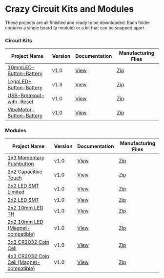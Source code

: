 # Crazy Circuit Kits and Modules

These projects are all finished and ready to be downloaded. Each folder contains a single board (a module) or a kit that can be snapped apart. 

### Circuit Kits

|Project Name|Version|Documentation|Manufacturing Files|
|------------|-------|-------------|-------------------|
|<a href="https://github.com/wickerbox/Crazy-Circuits/tree/master/Circuit-Kits/Circuit-Kits/10mmLED-Button-Battery">10mmLED-Button-Battery</a>|v1.0|<a href="https://github.com/wickerbox/Crazy-Circuits/blob/master/Circuit-Kits/Circuit-Kits/10mmLED-Button-Battery/10mmLED-Button-Battery-1.0.pdf">View</a>|<a href="https://github.com/wickerbox/Crazy-Circuits/raw/master/Circuit-Kits/Circuit-Kits/10mmLED-Button-Battery/10mmLED-Button-Battery-1.0.zip">Zip</a>|
|<a href="https://github.com/wickerbox/Crazy-Circuits/tree/master/Circuit-Kits/Circuit-Kits/LegoLED-Button-Battery">LegoLED-Button-Battery</a>|v1.3|<a href="https://github.com/wickerbox/Crazy-Circuits/blob/master/Circuit-Kits/Circuit-Kits/LegoLED-Button-Battery/LegoLED-Button-Battery-1.3.pdf">View</a>|<a href="https://github.com/wickerbox/Crazy-Circuits/raw/master/Circuit-Kits/Circuit-Kits/LegoLED-Button-Battery/LegoLED-Button-Battery-1.3.zip">Zip</a>|
|<a href="https://github.com/wickerbox/Crazy-Circuits/tree/master/Circuit-Kits/Circuit-Kits/USB-Breakout-with-Reset">USB-Breakout-with-Reset</a>|v1.0|<a href="https://github.com/wickerbox/Crazy-Circuits/blob/master/Circuit-Kits/Circuit-Kits/USB-Breakout-with-Reset/USB-Breakout-with-Reset-1.0.pdf">View</a>|<a href="https://github.com/wickerbox/Crazy-Circuits/raw/master/Circuit-Kits/Circuit-Kits/USB-Breakout-with-Reset/USB-Breakout-with-Reset-1.0.zip">Zip</a>|
|<a href="https://github.com/wickerbox/Crazy-Circuits/tree/master/Circuit-Kits/VibeMotor-Button-Battery">VibeMotor-Button-Battery</a>|v1.0|<a href="https://github.com/wickerbox/Crazy-Circuits/blob/master/Circuit-Kits/Circuit-Kits/VibeMotor-Button-Battery/VibeMotor-Button-Battery-1.0.pdf">View</a>|<a href="https://github.com/wickerbox/Crazy-Circuits/raw/master/Circuit-Kits/Circuit-Kits/VibeMotor-Button-Battery/VibeMotor-Button-Battery-1.1.zip">Zip</a>|

### Modules

|Project Name|Version|Documentation|Manufacturing Files|
|------------|-------|-------------|-------------------|
|<a href="https://github.com/wickerbox/Crazy-Circuits/tree/master/Circuit-Kits/Modules/1x3-Button-Momentary">1x3 Momentary Pushbutton</a>|v1.0|<a href="https://github.com/wickerbox/Crazy-Circuits/blob/master/Circuit-Kits/Modules/1x3-Button-Momentary/1x3-Button-Momentary-1.0.pdf">View</a>|<a href="https://github.com/wickerbox/Crazy-Circuits/blob/master/Circuit-Kits/Modules/1x3-Button-Momentary/1x3-Button-Momentary-1.0.zip?raw=true">Zip</a>|
|<a href="https://github.com/wickerbox/Crazy-Circuits/tree/master/Circuit-Kits/Modules/2x2-Cap-Touch">2x2 Capacitive Touch</a>|v1.0|<a href="https://github.com/wickerbox/Crazy-Circuits/blob/master/Circuit-Kits/Modules/2x2-Cap-Touch/2x2-Cap-Touch-1.0.pdf">View</a>|<a href="https://github.com/wickerbox/Crazy-Circuits/blob/master/Circuit-Kits/Modules/2x2-Cap-Touch/2x2-Cap-Touch-1.0.zip?raw=true">Zip</a>|
|<a href="https://github.com/wickerbox/Crazy-Circuits/tree/master/Circuit-Kits/Modules/2x2-LED-SMT-LIMITED">2x2 LED SMT Limited</a>|v1.0|<a href="https://github.com/wickerbox/Crazy-Circuits/blob/master/Circuit-Kits/Modules/2x2-LED-SMT-LIMITED/2x2-LED-SMT-LIMITED-1.0.pdf">View</a>|<a href="https://github.com/wickerbox/Crazy-Circuits/blob/master/Circuit-Kits/Modules/2x2-LED-SMT-LIMITED/2x2-LED-SMT-LIMITED-1.0.zip?raw=true">Zip</a>|
|<a href="https://github.com/wickerbox/Crazy-Circuits/tree/master/Circuit-Kits/Modules/2x2-LED-SMT">2x2 LED SMT</a>|v1.0|<a href="https://github.com/wickerbox/Crazy-Circuits/blob/master/Circuit-Kits/Modules/2x2-LED-SMT/2x2-LED-SMT-1.0.pdf">View</a>|<a href="https://github.com/wickerbox/Crazy-Circuits/blob/master/Circuit-Kits/Modules/2x2-LED-SMT/2x2-LED-SMT-1.0.zip?raw=true">Zip</a>|
|<a href="https://github.com/wickerbox/Crazy-Circuits/tree/master/Circuit-Kits/Modules/2x2-LED-TH">2x2 10mm LED TH</a>|v1.0|<a href="https://github.com/wickerbox/Crazy-Circuits/blob/master/Circuit-Kits/Modules/2x2-LED-TH/2x2-LED-TH-1.0.pdf">View</a>|<a href="https://github.com/wickerbox/Crazy-Circuits/blob/master/Circuit-Kits/Modules/2x2-LED-TH/2x2-LED-TH-1.0.zip?raw=true">Zip</a>|
|<a href="https://github.com/wickerbox/Crazy-Circuits/tree/master/Circuit-Kits/Modules/2x3-LED-TH-Magnet">2x2 10mm LED (Magnet-compatible)</a>|v1.0|<a href="https://github.com/wickerbox/Crazy-Circuits/blob/master/Circuit-Kits/Modules/2x3-LED-TH-Magnet/2x3-LED-TH-Magnet-1.0.pdf">View</a>|<a href="https://github.com/wickerbox/Crazy-Circuits/blob/master/Circuit-Kits/Modules/2x3-LED-TH-Magnet/2x3-LED-TH-Magnet-1.0.zip?raw=true">Zip</a>|
|<a href="https://github.com/wickerbox/Crazy-Circuits/tree/master/Circuit-Kits/Modules/3x3-CR2032-Coin-Cell">3x3 CR2032 Coin Cell</a>|v1.0|<a href="https://github.com/wickerbox/Crazy-Circuits/blob/master/Circuit-Kits/Modules/3x3-CR2032-Coin-Cell/3x3-CR2032-Coin-Cell-1.0.pdf">View</a>|<a href="https://github.com/wickerbox/Crazy-Circuits/blob/master/Circuit-Kits/Modules/3x3-CR2032-Coin-Cell/3x3-CR2032-Coin-Cell-1.0.zip?raw=true">Zip</a>|
|<a href="https://github.com/wickerbox/Crazy-Circuits/tree/master/Circuit-Kits/Modules/4x3-CR2032-Coin-Cell-Magnet">4x3 CR2032 Coin Cell (Magnet-compatible)</a>|v1.0|<a href="https://github.com/wickerbox/Crazy-Circuits/blob/master/Circuit-Kits/Modules/4x3-CR2032-Coin-Cell-Magnet/4x3-CR2032-Coin-Cell-Magnet-1.0.pdf">View</a>|<a href="https://github.com/wickerbox/Crazy-Circuits/blob/master/Circuit-Kits/Modules/4x3-CR2032-Coin-Cell-Magnet/4x3-CR2032-Coin-Cell-Magnet-1.0.zip?raw=true">Zip</a>|

